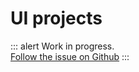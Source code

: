 # UI projects

<p>

::: alert Work in progress.  
[Follow the issue on Github](https://github.com/vue-a11y/vue-a11y.com/issues/8)
:::

</p>